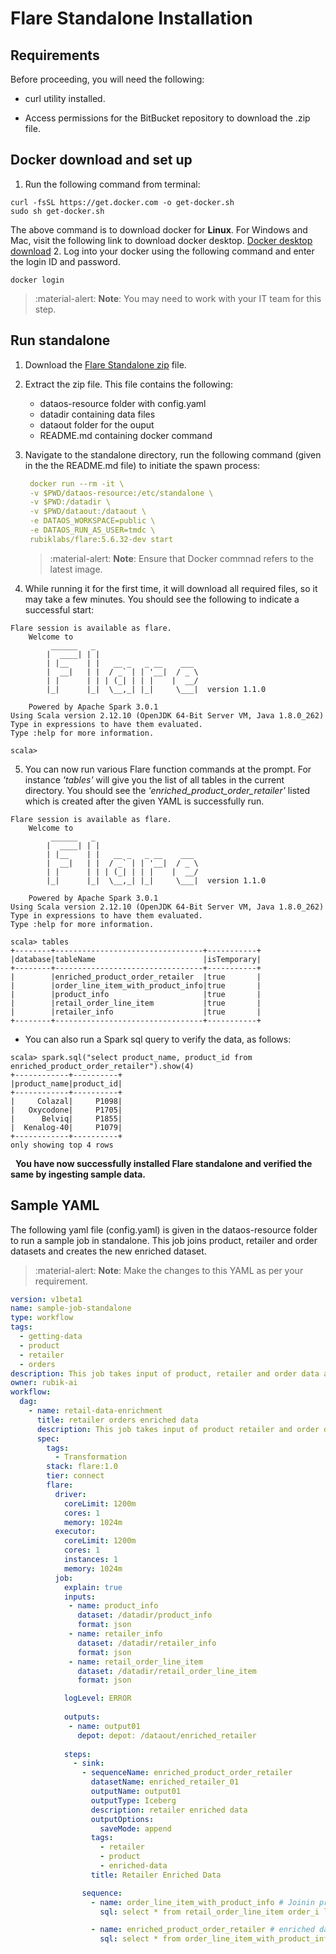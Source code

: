 # Flare Standalone Installation

## Requirements
Before proceeding, you will need the following:

- curl utility installed.

- Access permissions for the BitBucket repository to download the .zip file.

## Docker download and set up

1. Run the following command from terminal:
```
curl -fsSL https://get.docker.com -o get-docker.sh
sudo sh get-docker.sh
```
The above command is to download docker for **Linux**. For Windows and Mac, visit the following link to download docker desktop.
[Docker desktop download](https://www.docker.com/products/docker-desktop)
2. Log into your docker using the following command and enter the login ID and password.
```
docker login
```
> :material-alert: **Note**: You may need to work with your IT team for this step.

## Run standalone

1. Download the [Flare Standalone zip](https://bitbucket.org/rubik_/flare-standalone/downloads/sample-standalone.zip) file. 

2. Extract the zip file. This file contains the following:  

    - dataos-resource folder with config.yaml
    - datadir containing data files
    - dataout folder for the ouput 
    - README.md containing docker command

3. Navigate to the standalone directory, run the following command (given in the the README.md file) to initiate the spawn process:
   ```yaml
    docker run --rm -it \
    -v $PWD/dataos-resource:/etc/standalone \
    -v $PWD:/datadir \
    -v $PWD/dataout:/dataout \
    -e DATAOS_WORKSPACE=public \
    -e DATAOS_RUN_AS_USER=tmdc \
    rubiklabs/flare:5.6.32-dev start
   ```
   > :material-alert: **Note**: Ensure that Docker commnad refers to the latest image.
4. While running it for the first time, it will download all required files, so it may take a few minutes. You should see the following to indicate a successful start:
```
Flare session is available as flare.
    Welcome to
         ______   _                       
        |  ____| | |                      
        | |__    | |   __ _   _ __    ___ 
        |  __|   | |  / _` | | '__|  / _ \
        | |      | | | (_| | | |    |  __/
        |_|      |_|  \__,_| |_|     \___|  version 1.1.0
        
    Powered by Apache Spark 3.0.1
Using Scala version 2.12.10 (OpenJDK 64-Bit Server VM, Java 1.8.0_262)
Type in expressions to have them evaluated.
Type :help for more information.

scala> 
```
5. You can now run various Flare function commands at the prompt. For instance *'tables'* will give you the list of all tables in the current directory. You should see the *'enriched_product_order_retailer'* listed which is created after the given YAML is successfully run.
```
Flare session is available as flare.
    Welcome to
         ______   _                       
        |  ____| | |                      
        | |__    | |   __ _   _ __    ___ 
        |  __|   | |  / _` | | '__|  / _ \
        | |      | | | (_| | | |    |  __/
        |_|      |_|  \__,_| |_|     \___|  version 1.1.0
        
    Powered by Apache Spark 3.0.1
Using Scala version 2.12.10 (OpenJDK 64-Bit Server VM, Java 1.8.0_262)
Type in expressions to have them evaluated.
Type :help for more information.

scala> tables
+--------+---------------------------------+-----------+
|database|tableName                        |isTemporary|
+--------+---------------------------------+-----------+
|        |enriched_product_order_retailer  |true       |
|        |order_line_item_with_product_info|true       |
|        |product_info                     |true       |
|        |retail_order_line_item           |true       |
|        |retailer_info                    |true       |
+--------+---------------------------------+-----------+
```
 - You can also run a Spark sql query to verify the data, as follows:
```
scala> spark.sql("select product_name, product_id from enriched_product_order_retailer").show(4)
+------------+----------+
|product_name|product_id|
+------------+----------+
|     Colazal|     P1098|
|   Oxycodone|     P1705|
|      Belviq|     P1855|
|  Kenalog-40|     P1079|
+------------+----------+
only showing top 4 rows
```
 
**You have now successfully installed Flare standalone and verified the same by ingesting sample data.**

## Sample YAML

The following yaml file (config.yaml) is given in the dataos-resource folder to run a sample job in standalone. This job joins product, retailer and order datasets and creates the new enriched dataset. 

> :material-alert: **Note**: Make the changes to this YAML as per your requirement.

```yaml
version: v1beta1
name: sample-job-standalone
type: workflow
tags:
  - getting-data
  - product
  - retailer
  - orders
description: This job takes input of product, retailer and order data and joins them all and saves as new dataset.
owner: rubik-ai
workflow:
  dag:
    - name: retail-data-enrichment
      title: retailer orders enriched data
      description: This job takes input of product retailer and order data and joins all
      spec:
        tags:
          - Transformation
        stack: flare:1.0
        tier: connect
        flare:
          driver:
            coreLimit: 1200m
            cores: 1
            memory: 1024m
          executor:
            coreLimit: 1200m
            cores: 1
            instances: 1
            memory: 1024m
          job:
            explain: true
            inputs:
             - name: product_info
               dataset: /datadir/product_info
               format: json
             - name: retailer_info
               dataset: /datadir/retailer_info
               format: json               
             - name: retail_order_line_item
               dataset: /datadir/retail_order_line_item
               format: json

            logLevel: ERROR
            
            outputs:
             - name: output01
               depot: depot: /dataout/enriched_retailer    
              
            steps:
              - sink:
                - sequenceName: enriched_product_order_retailer
                  datasetName: enriched_retailer_01
                  outputName: output01
                  outputType: Iceberg
                  description: retailer enriched data
                  outputOptions:
                    saveMode: append
                  tags:
                    - retailer
                    - product
                    - enriched-data
                  title: Retailer Enriched Data

                sequence:
                  - name: order_line_item_with_product_info # Joinin product info with order
                    sql: select * from retail_order_line_item order_i left join product_info product_i on order_i.product_ids = product_i.product_id

                  - name: enriched_product_order_retailer # enriched data
                    sql: select * from order_line_item_with_product_info opi left join retailer_info retail_i on opi.retailer_id = retail_i.retailer_id
```

